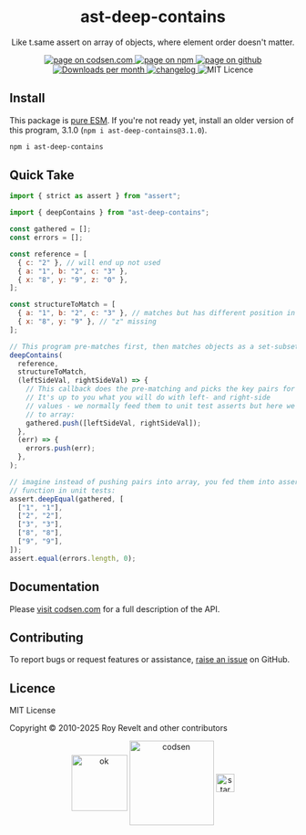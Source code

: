 <h1 align="center">ast-deep-contains</h1>

<p align="center">Like t.same assert on array of objects, where element order doesn't matter.</p>

<p align="center">
  <a href="https://codsen.com/os/ast-deep-contains" rel="nofollow noreferrer noopener">
    <img src="https://img.shields.io/badge/-codsen-blue?style=flat-square" alt="page on codsen.com">
  </a>
  <a href="https://www.npmjs.com/package/ast-deep-contains" rel="nofollow noreferrer noopener">
    <img src="https://img.shields.io/badge/-npm-blue?style=flat-square" alt="page on npm">
  </a>
  <a href="https://github.com/codsen/codsen/tree/main/packages/ast-deep-contains" rel="nofollow noreferrer noopener">
    <img src="https://img.shields.io/badge/-github-blue?style=flat-square" alt="page on github">
  </a>
  <a href="https://npmcharts.com/compare/ast-deep-contains?interval=30" rel="nofollow noreferrer noopener" target="_blank">
    <img src="https://img.shields.io/npm/dm/ast-deep-contains.svg?style=flat-square" alt="Downloads per month">
  </a>
  <a href="https://codsen.com/os/ast-deep-contains/changelog" rel="nofollow noreferrer noopener">
    <img src="https://img.shields.io/badge/changelog-here-brightgreen?style=flat-square" alt="changelog">
  </a>
  <img src="https://img.shields.io/badge/licence-MIT-brightgreen.svg?style=flat-square" alt="MIT Licence">
</p>

## Install

This package is [pure ESM](https://gist.github.com/sindresorhus/a39789f98801d908bbc7ff3ecc99d99c). If you're not ready yet, install an older version of this program, 3.1.0 (`npm i ast-deep-contains@3.1.0`).

```bash
npm i ast-deep-contains
```

## Quick Take

```js
import { strict as assert } from "assert";

import { deepContains } from "ast-deep-contains";

const gathered = [];
const errors = [];

const reference = [
  { c: "2" }, // will end up not used
  { a: "1", b: "2", c: "3" },
  { x: "8", y: "9", z: "0" },
];

const structureToMatch = [
  { a: "1", b: "2", c: "3" }, // matches but has different position in the source
  { x: "8", y: "9" }, // "z" missing
];

// This program pre-matches first, then matches objects as a set-subset
deepContains(
  reference,
  structureToMatch,
  (leftSideVal, rightSideVal) => {
    // This callback does the pre-matching and picks the key pairs for you.
    // It's up to you what you will do with left- and right-side
    // values - we normally feed them to unit test asserts but here we just push
    // to array:
    gathered.push([leftSideVal, rightSideVal]);
  },
  (err) => {
    errors.push(err);
  },
);

// imagine instead of pushing pairs into array, you fed them into assert
// function in unit tests:
assert.deepEqual(gathered, [
  ["1", "1"],
  ["2", "2"],
  ["3", "3"],
  ["8", "8"],
  ["9", "9"],
]);
assert.equal(errors.length, 0);
```

## Documentation

Please [visit codsen.com](https://codsen.com/os/ast-deep-contains/) for a full description of the API.

## Contributing

To report bugs or request features or assistance, [raise an issue](https://github.com/codsen/codsen/issues/new/choose) on GitHub.

## Licence

MIT License

Copyright © 2010-2025 Roy Revelt and other contributors

<p align="center"><img src="https://codsen.com/images/png-codsen-ok.png" width="98" alt="ok" align="center"> <img src="https://codsen.com/images/png-codsen-1.png" width="148" alt="codsen" align="center"> <img src="https://codsen.com/images/png-codsen-star-small.png" width="32" alt="star" align="center"></p>
